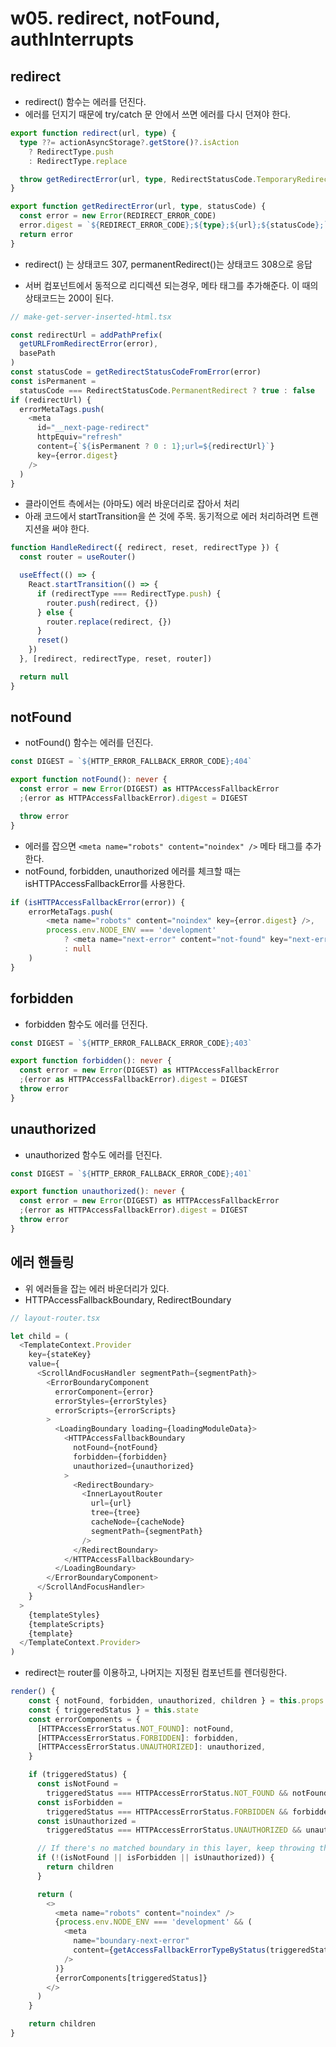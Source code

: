 # w05. redirect, notFound, authInterrupts

## redirect

- redirect() 함수는 에러를 던진다.
- 에러를 던지기 때문에 try/catch 문 안에서 쓰면 에러를 다시 던져야 한다.

```ts
export function redirect(url, type) {
  type ??= actionAsyncStorage?.getStore()?.isAction
    ? RedirectType.push
    : RedirectType.replace

  throw getRedirectError(url, type, RedirectStatusCode.TemporaryRedirect)
}

export function getRedirectError(url, type, statusCode) {
  const error = new Error(REDIRECT_ERROR_CODE)
  error.digest = `${REDIRECT_ERROR_CODE};${type};${url};${statusCode};`
  return error
}
```

- redirect() 는 상태코드 307, permanentRedirect()는 상태코드 308으로 응답

- 서버 컴포넌트에서 동적으로 리디렉션 되는경우, 메타 태그를 추가해준다. 이 때의 상태코드는 200이 된다.

```ts
// make-get-server-inserted-html.tsx

const redirectUrl = addPathPrefix(
  getURLFromRedirectError(error),
  basePath
)
const statusCode = getRedirectStatusCodeFromError(error)
const isPermanent =
  statusCode === RedirectStatusCode.PermanentRedirect ? true : false
if (redirectUrl) {
  errorMetaTags.push(
    <meta
      id="__next-page-redirect"
      httpEquiv="refresh"
      content={`${isPermanent ? 0 : 1};url=${redirectUrl}`}
      key={error.digest}
    />
  )
}
```

- 클라이언트 측에서는 (아마도) 에러 바운더리로 잡아서 처리
- 아래 코드에서 startTransition을 쓴 것에 주목. 동기적으로 에러 처리하려면 트랜지션을 써야 한다.

```ts
function HandleRedirect({ redirect, reset, redirectType }) {
  const router = useRouter()

  useEffect(() => {
    React.startTransition(() => {
      if (redirectType === RedirectType.push) {
        router.push(redirect, {})
      } else {
        router.replace(redirect, {})
      }
      reset()
    })
  }, [redirect, redirectType, reset, router])

  return null
}
```

## notFound

- notFound() 함수는 에러를 던진다.

```ts
const DIGEST = `${HTTP_ERROR_FALLBACK_ERROR_CODE};404`

export function notFound(): never {
  const error = new Error(DIGEST) as HTTPAccessFallbackError
  ;(error as HTTPAccessFallbackError).digest = DIGEST

  throw error
}
```

- 에러를 잡으면 `<meta name="robots" content="noindex" />` 메타 태그를 추가한다.
- notFound, forbidden, unauthorized 에러를 체크할 때는 isHTTPAccessFallbackError를 사용한다.

```ts
if (isHTTPAccessFallbackError(error)) {
    errorMetaTags.push(
        <meta name="robots" content="noindex" key={error.digest} />,
        process.env.NODE_ENV === 'development' 
            ? <meta name="next-error" content="not-found" key="next-error" />
            : null
    )
}
```

## forbidden

- forbidden 함수도 에러를 던진다.

```ts
const DIGEST = `${HTTP_ERROR_FALLBACK_ERROR_CODE};403`

export function forbidden(): never {
  const error = new Error(DIGEST) as HTTPAccessFallbackError
  ;(error as HTTPAccessFallbackError).digest = DIGEST
  throw error
}
```

## unauthorized

- unauthorized 함수도 에러를 던진다.

```ts
const DIGEST = `${HTTP_ERROR_FALLBACK_ERROR_CODE};401`

export function unauthorized(): never {
  const error = new Error(DIGEST) as HTTPAccessFallbackError
  ;(error as HTTPAccessFallbackError).digest = DIGEST
  throw error
}
```

## 에러 핸들링

- 위 에러들을 잡는 에러 바운더리가 있다.
- HTTPAccessFallbackBoundary, RedirectBoundary

```ts
// layout-router.tsx

let child = (
  <TemplateContext.Provider
    key={stateKey}
    value={
      <ScrollAndFocusHandler segmentPath={segmentPath}>
        <ErrorBoundaryComponent
          errorComponent={error}
          errorStyles={errorStyles}
          errorScripts={errorScripts}
        >
          <LoadingBoundary loading={loadingModuleData}>
            <HTTPAccessFallbackBoundary
              notFound={notFound}
              forbidden={forbidden}
              unauthorized={unauthorized}
            >
              <RedirectBoundary>
                <InnerLayoutRouter
                  url={url}
                  tree={tree}
                  cacheNode={cacheNode}
                  segmentPath={segmentPath}
                />
              </RedirectBoundary>
            </HTTPAccessFallbackBoundary>
          </LoadingBoundary>
        </ErrorBoundaryComponent>
      </ScrollAndFocusHandler>
    }
  >
    {templateStyles}
    {templateScripts}
    {template}
  </TemplateContext.Provider>
)
```

- redirect는 router를 이용하고, 나머지는 지정된 컴포넌트를 렌더링한다.

```ts
render() {
    const { notFound, forbidden, unauthorized, children } = this.props
    const { triggeredStatus } = this.state
    const errorComponents = {
      [HTTPAccessErrorStatus.NOT_FOUND]: notFound,
      [HTTPAccessErrorStatus.FORBIDDEN]: forbidden,
      [HTTPAccessErrorStatus.UNAUTHORIZED]: unauthorized,
    }

    if (triggeredStatus) {
      const isNotFound =
        triggeredStatus === HTTPAccessErrorStatus.NOT_FOUND && notFound
      const isForbidden =
        triggeredStatus === HTTPAccessErrorStatus.FORBIDDEN && forbidden
      const isUnauthorized =
        triggeredStatus === HTTPAccessErrorStatus.UNAUTHORIZED && unauthorized

      // If there's no matched boundary in this layer, keep throwing the error by rendering the children
      if (!(isNotFound || isForbidden || isUnauthorized)) {
        return children
      }

      return (
        <>
          <meta name="robots" content="noindex" />
          {process.env.NODE_ENV === 'development' && (
            <meta
              name="boundary-next-error"
              content={getAccessFallbackErrorTypeByStatus(triggeredStatus)}
            />
          )}
          {errorComponents[triggeredStatus]}
        </>
      )
    }

    return children
}
```

